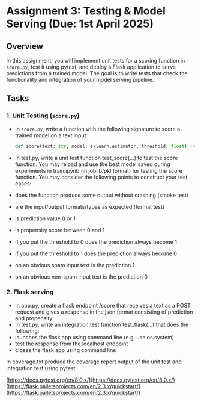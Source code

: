 # Assignment 3: Testing & Model Serving (Due: 1st April 2025)

## Overview

In this assignment, you will implement unit tests for a scoring function in `score.py`, test it using pytest, and deploy a Flask application to serve predictions from a trained model. The goal is to write tests that check the functionality and integration of your model serving pipeline.

## Tasks

### 1. Unit Testing (`score.py`)

- In `score.py`, write a function with the following signature to score a trained model on a text input:

  ```python
  def score(text: str, model: sklearn.estimator, threshold: float) -> (prediction: bool, propensity: float):
- In test.py, write a unit test function test_score(...) to test the score function.
You may reload and use the best model saved during experiments in train.ipynb (in joblib/pkl format) for testing the score function.
You may consider the following points to construct your test cases:
 - does the function produce some output without crashing (smoke test)
 - are the input/output formats/types as expected (format test)
 - is prediction value 0 or 1 
 - is propensity score between 0 and 1
 - if you put the threshold to 0 does the prediction always become 1
 - if you put the threshold to 1 does the prediction always become 0
 - on an obvious spam input text is the prediction 1 
 - on an obvious non-spam input text is the prediction 0

### 2. Flask serving
- In app.py, create a flask endpoint /score that receives a text as a POST request and gives a response in the json format consisting of prediction and propensity
- In test.py, write an integration test function test_flask(...) that does the following:
 -  launches the flask app using command line (e.g. use os.system)
 -  test the response from the localhost endpoint
 -  closes the flask app using command line

In coverage.txt produce the coverage report output of the unit test and integration test using pytest

[https://docs.pytest.org/en/8.0.x/](https://docs.pytest.org/en/8.0.x/)
[https://flask.palletsprojects.com/en/2.3.x/quickstart/](https://flask.palletsprojects.com/en/2.3.x/quickstart/)
